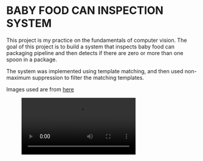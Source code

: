 # BABY FOOD CAN INSPECTION SYSTEM

This project is my practice on the fundamentals of computer vision. The goal of this project is to build a system that inspects baby food can packaging pipeline and then detects if there are zero or more than one spoon in a package.

The system was implemented using template matching, and then used non-maximum suppression to filter the matching templates.

Images used are from [here](https://scss.tcd.ie/publications/book-suplements/A-Practical-Introduction-to-Computer-Vision-with-OpenCV/Problems/)

<figure class="video_container">
    <video controls="true" allowfullscreen="False">	
    	<source src="./anormally_detection.mp4" type="video/mp4">
    </video>
</figure>

